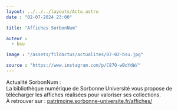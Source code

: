 ```yaml
---
layout: ../../../layouts/Actu.astro
date : "02-07-2024 23:00"

title: "Affiches SorbonNum"

auteur :
  - bsu

image : "/assets/fildactus/actualites/07-02-bsu.jpg"

source : "https://www.instagram.com/p/C87O-wBoYdW/"
---
```


Actualité SorbonNum :  
La bibliothèque numérique de Sorbonne Université vous propose de télécharger les affiches réalisées pour valoriser ses collections.  
À retrouver sur : [patrimoine.sorbonne-universite.fr/affiches/](https://patrimoine.sorbonne-universite.fr/affiches/)